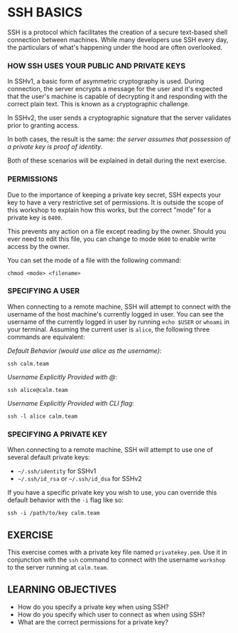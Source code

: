# SSH BASICS

SSH is a protocol which facilitates the creation of a secure text-based shell
connection between machines. While many developers use SSH every day, the
particulars of what's happening under the hood are often overlooked.

### HOW SSH USES YOUR PUBLIC AND PRIVATE KEYS

In SSHv1, a basic form of asymmetric cryptography is used. During connection,
the server encrypts a message for the user and it's expected that the user's
machine is capable of decrypting it and responding with the correct plain text.
This is known as a cryptographic challenge.

In SSHv2, the user sends a cryptographic signature that the server validates
prior to granting access.

In both cases, the result is the same: *the server assumes that possession of
a private key is proof of identity*.

Both of these scenarios will be explained in detail during the next exercise.

### PERMISSIONS

Due to the importance of keeping a private key secret, SSH expects your key to
have a very restrictive set of permissions. It is outside the scope of this
workshop to explain how this works, but the correct "mode" for a private key
is `0400`.

This prevents any action on a file except reading by the owner. Should you ever
need to edit this file, you can change to mode `0600` to enable write access by
the owner.

You can set the mode of a file with the following command:

```
chmod <mode> <filename>
```

### SPECIFYING A USER

When connecting to a remote machine, SSH will attempt to connect with the
username of the host machine's currently logged in user. You can see the
username of the currently logged in user by running `echo $USER` or `whoami`
in your terminal. Assuming the current user is `alice`, the following three
commands are equivalent:

*Default Behavior (would use alice as the username)*:
```
ssh calm.team
```

*Username Explicitly Provided with @*:
```
ssh alice@calm.team
```

*Username Explicitly Provided with CLI flag*:
```
ssh -l alice calm.team
```

### SPECIFYING A PRIVATE KEY

When connecting to a remote machine, SSH will attempt to use one of several
default private keys:

- `~/.ssh/identity` for SSHv1
- `~/.ssh/id_rsa` or `~/.ssh/id_dsa` for SSHv2

If you have a specific private key you wish to use, you can override this
default behavior with the `-i` flag like so:

```
ssh -i /path/to/key calm.team
```

## EXERCISE

This exercise comes with a private key file named `privatekey.pem`. Use it in
conjunction with the `ssh` command to connect with the username `workshop` to
the server running at `calm.team`.

## LEARNING OBJECTIVES

- How do you specify a private key when using SSH?
- How do you specify which user to connect as when using SSH?
- What are the correct permissions for a private key?
